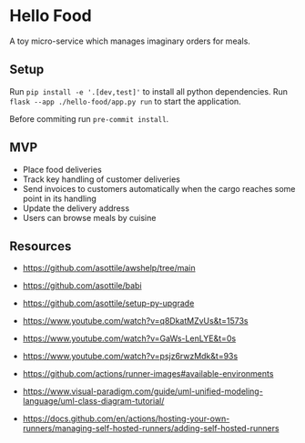 # Hello Food

A toy micro-service which manages imaginary orders for meals.

## Setup

Run `pip install -e '.[dev,test]'` to install all python dependencies. Run
`flask --app ./hello-food/app.py run` to start the application.

Before commiting run `pre-commit install`.

## MVP

* Place food deliveries
* Track key handling of customer deliveries
* Send invoices to customers automatically when the cargo reaches some point in its handling
* Update the delivery address
* Users can browse meals by cuisine

## Resources

* <https://github.com/asottile/awshelp/tree/main>
* <https://github.com/asottile/babi>
* <https://github.com/asottile/setup-py-upgrade>
* <https://www.youtube.com/watch?v=q8DkatMZvUs&t=1573s>
* <https://www.youtube.com/watch?v=GaWs-LenLYE&t=0s>
* <https://www.youtube.com/watch?v=psjz6rwzMdk&t=93s>
* <https://github.com/actions/runner-images#available-environments>

* <https://www.visual-paradigm.com/guide/uml-unified-modeling-language/uml-class-diagram-tutorial/>
* <https://docs.github.com/en/actions/hosting-your-own-runners/managing-self-hosted-runners/adding-self-hosted-runners>
